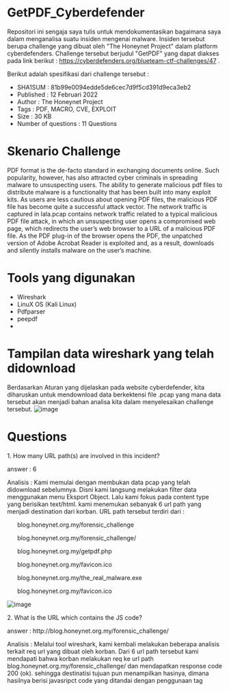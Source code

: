 # GetPDF_Cyberdefender

Repositori ini sengaja saya tulis untuk mendokumentasikan bagaimana saya dalam menganalisa suatu insiden mengenai malware. Insiden tersebut berupa challenge yang dibuat oleh "The Honeynet Project" dalam platform cyberdefenders. Challenge tersebut berjudul "GetPDF" yang dapat diakses pada link berikut : https://cyberdefenders.org/blueteam-ctf-challenges/47 . 

Berikut adalah spesifikasi dari challenge tersebut : 
- SHA1SUM : 81b99e0094edde5de6cec7d9f5cd391d9eca3eb2
- Published : 12 Februari 2022
- Author : The Honeynet Project
- Tags	: PDF, MACRO, CVE, EXPLOIT
- Size : 30 KB 
- Number of questions : 11 Questions

# Skenario Challenge
PDF format is the de-facto standard in exchanging documents online. Such popularity, however, has also attracted cyber criminals in spreading malware to unsuspecting users. The ability to generate malicious pdf files to distribute malware is a functionality that has been built into many exploit kits. As users are less cautious about opening PDF files, the malicious PDF file has become quite a successful attack vector. The network traffic is captured in lala.pcap contains network traffic related to a typical malicious PDF file attack, in which an unsuspecting user opens a compromised web page, which redirects the user’s web browser to a URL of a malicious PDF file. As the PDF plug-in of the browser opens the PDF, the unpatched version of Adobe Acrobat Reader is exploited and, as a result, downloads and silently installs malware on the user’s machine.

# Tools yang digunakan 
- Wireshark
- LinuX OS (Kali Linux)
- Pdfparser
- peepdf
- 

# Tampilan data wireshark yang telah didownload 
Berdasarkan Aturan yang dijelaskan pada website cyberdefender, kita diharuskan untuk mendownload data berkektensi file .pcap yang mana data tersebut akan menjadi bahan analisa kita dalam menyelesaikan challenge tersebut. 
![image](https://user-images.githubusercontent.com/43168046/201688005-76af4b00-6871-49ac-8793-219a6c32c4c7.png)


# Questions 
<p>1. How many URL path(s) are involved in this incident? </p>
<p> answer : 6 </p>
<p> Analisis : Kami memulai dengan membukan data pcap yang telah didownload sebelumnya. Disni kami langsung melakukan filter data menggunakan menu Eksport Object. Lalu kami fokus pada content type yang berisikan text/html. kami menemukan sebanyak 6 url path yang menjadi destination dari korban. URL path tersebut terdiri dari :

<ul>blog.honeynet.org.my/forensic_challenge</ul>
<ul>blog.honeynet.org.my/forensic_challenge/</ul>
<ul>blog.honeynet.org.my/getpdf.php</ul>
<ul>blog.honeynet.org.my/favicon.ico</ul>
<ul>blog.honeynet.org.my/the_real_malware.exe</ul>
<ul>blog.honeynet.org.my/favicon.ico</ul>
</p>

![image](https://user-images.githubusercontent.com/43168046/201691756-15ddff2a-ae4b-454f-96bd-b00b4396d5e4.png)

<p>2. What is the URL which contains the JS code? </p>
<p> answer : http://blog.honeynet.org.my/forensic_challenge/ </p>
<p> Analisis :  Melalui tool wireshark, kami kembali melakukan beberapa analisis terkait req url yang dibuat oleh korban. Dari 6 url path tersebut kami mendapati bahwa korban melakukan req ke url path blog.honeynet.org.my/forensic_challenge/ dan mendapatkan response code 200 (ok). sehingga destinatisi tujuan pun menampilkan hasinya, dimana hasilnya berisi javasripct code yang ditandai dengan penggunaan tag <script>. </p>

![image](https://user-images.githubusercontent.com/43168046/201835339-0fb5495c-32ed-408b-90c2-98ba3e080f1d.png)
  
<p>3. What is the URL hidden in the JS code? </p>
<p> answer : http://blog.honeynet.org.my/forensic_challenge/getpdf.php </p>
<p> Analisis :  Melalui tool wireshark, kami kembali melakukan beberapa analisis terkait req url yang dibuat oleh korban. Kami kembali menanalisi url sebelumnya yaitu "blog.honeynet.org.my/forensic_challenge/". Namun saat kami melakukan analyisi follow http stream, kami sedikit kebingan, lalu kami mengubah menjadi follow tcp stream, dan benar saja kami menemukan adanya indikasi url ynag terhubung dalam javascript code tersebut yang mengarah ke http://blog.honeynet.org.my/forensic_challenge/getpdf.php . </p>  

![image](https://user-images.githubusercontent.com/43168046/201840354-560c764e-1291-49de-a032-e32a72c84c97.png)

<p>4. What is the MD5 hash of the PDF file contained in the packet? </p>
<p> answer : 659cf4c6baa87b082227540047538c2a </p>
<p> Analisis : Menggunakan menu filter yang tersedia pada wireshark, kami mencoba mengskpor object yang telah didownload sebelumnya oleh korban yang mengarah ke url  /forensic_challenge/fcexploit.pdf. Diketahui bahwa korban mendownload file berukuran 25 KB. Namun saat kami melakukan pengecekkan menggunakan file menggunakan linux, ouput ynag dikeluarkan bukanlah pdf, namun data, tentu saja ini mencurigakan. Menggunakan commandline yang tersedia di linux, kami berhasil mendapati hash md5 dari file tersebut. Kami memvalidasi menggunakan virus totals, dan benar file tersebut adalah malware.  </p> 

![image](https://user-images.githubusercontent.com/43168046/201845989-03020149-748a-42b3-8858-457c491551e2.png)

<p>5. How many object(s) are contained inside the PDF file? </p>
<p> answer : 19 </p>
<p> Analisis : Untuk mengetahui jumlah object yang terdapat dari file pdf tersebut, kami menggunakan bantuaan dari tools pdfid. melalui pdfid, kami dapat mengetahui struturk penyusund dari pdf tersebut. Jumlah object yang terdapat pada file tersebut adalah 19 </p> 

![image](https://user-images.githubusercontent.com/43168046/201888181-4daffa18-3538-4b86-9854-4f31456306cc.png)

<p>6. How many filtering schemes are used for the object streams? </p>
<p> answer : 4 </p>
<p> Analisis : Untuk mengetahui beberapa filter yang digunakan pada object dalam file tersebut, kami menggunakan tools pdf-parser. Melalui tools pdf-parser kami kembali mengcek satu persatu dari semua object yang berjumlah 19. kami mengcek satu persatu, terdapat 4 pobject yang menggunakan filter, yaitu object 5, 7, 9, 10   </p>

![image](https://user-images.githubusercontent.com/43168046/201928338-1217b51f-b9b4-4631-a693-3a93a1cefdb1.png)

<p>7. What is the number of the 'object stream' that might contain malicious JS code? </p>
<p> answer : 5 </p>
<p> Analisis : Disini kami kembali menggunakan tools peepdf. Melalui tools tersebut kami mendapati bahwa object nomer 5 teridindikasi sebagai malicious dengan ditandai masuk dalam kategori "object with js code". Kami pun mengekstrak object tersebut menggunakan peepdf, namun kami hanya menemukan sebuah script JS Code yang sulit dibaca. Menggunakan tools pdfstreamdumspter kami mencoba melakukan ekstraksi object tersebut, dan benar sajar kami mendapati bahwa object tersebut sebagai Exploit CVE-2009-1492 Date:5.12.09 v9.1 </p>

![image](https://user-images.githubusercontent.com/43168046/201973441-ea2ed9da-6f6b-4f0e-a81f-e5e2e70c5c77.png)



 



 





















